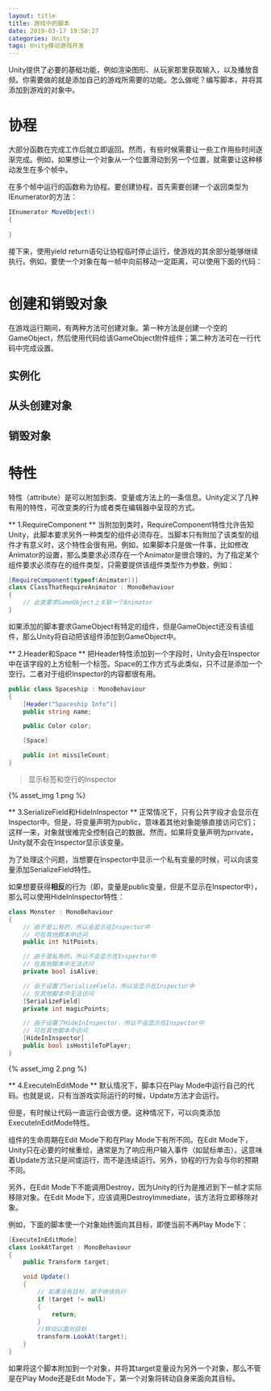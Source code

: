 ```yaml
---
layout: title
title: 游戏中的脚本
date: 2019-03-17 19:58:27
categories: Unity
tags: Unity移动游戏开发
---
```

Unity提供了必要的基础功能，例如渲染图形、从玩家那里获取输入，以及播放音频。你需要做的就是添加自己的游戏所需要的功能。怎么做呢？编写脚本，并将其添加到游戏的对象中。

<!--more-->

# 协程

大部分函数在完成工作后就立即返回。然而，有些时候需要让一些工作用些时间逐渐完成。例如，如果想让一个对象从一个位置滑动到另一个位置，就需要让这种移动发生在多个帧中。

在多个帧中运行的函数称为协程。要创建协程，首先需要创建一个返回类型为IEnumerator的方法：
```cs
IEnumerator MoveObject()
{
	
}
```
接下来，使用yield return语句让协程临时停止运行，使游戏的其余部分能够继续执行。例如，要使一个对象在每一帧中向前移动一定距离，可以使用下面的代码：
```cs

```

# 创建和销毁对象

在游戏运行期间，有两种方法可创建对象。第一种方法是创建一个空的GameObject，然后使用代码给该GameObject附件组件；第二种方法可在一行代码中完成设置。

## 实例化

## 从头创建对象


## 销毁对象


# 特性

特性（attribute）是可以附加到类、变量或方法上的一条信息。Unity定义了几种有用的特性，可改变类的行为或者类在编辑器中呈现的方式。

** 1.RequireComponent **
当附加到类时，RequireComponent特性允许告知Unity，此脚本要求另外一种类型的组件必须存在。当脚本只有附加了该类型的组件才有意义时，这个特性会很有用。例如，如果脚本只是做一件事，比如修改Animator的设置，那么类要求必须存在一个Animator是很合理的。为了指定某个组件要求必须存在的组件类型，只需要提供该组件类型作为参数，例如：
```cs             
[RequireComponent(typeof(Animator))]
class ClassThatRequireAnimator : MonoBehaviour
{
	// 此类要求GameObject上关联一个Animator
}
```
如果添加的脚本要求GameObject有特定的组件，但是GameObject还没有该组件，那么Unity将自动把该组件添加到GameObject中。

** 2.Header和Space **
把Header特性添加到一个字段时，Unity会在Inspector中在该字段的上方绘制一个标签。Space的工作方式与此类似，只不过是添加一个空行。二者对于组织Inspector的内容都很有用。
```cs
public class Spaceship : MonoBehaviour
{
	[Header("Spaceship Info")]
	public string name;

	public Color color;

	[Space]

	public int missileCount;
}
```
> 显示标签和空行的Inspector

{% asset_img 1.png %}

** 3.SerializeField和HideInInspector **
正常情况下，只有公共字段才会显示在Inspector中。但是，将变量声明为public，意味着其他对象能够直接访问它们；这样一来，对象就很难完全控制自己的数据。然而，如果将变量声明为private，Unity就不会在Inspector显示该变量。

为了处理这个问题，当想要在Inspector中显示一个私有变量的时候，可以向该变量添加SerializeField特性。

如果想要获得**相反**的行为（即，变量是public变量，但是不显示在Inspector中），那么可以使用HideInInspector特性：
```cs
class Monster : MonoBehaviour
{
	// 由于是公有的，所以会显示在Inspector中
	// 可在其他脚本中访问
	public int hitPoints;

	// 由于是私有的，所以不会显示在Inspector中
	// 在其他脚本中无法访问
	private bool isAlive;

	// 由于设置了SerializeField，所以会显示在Inspector中
	// 在其他脚本中无法访问
	[SerializeField]
	private int magicPoints;

	// 由于设置了HideInInspector，所以不会显示在Inspector中
	// 可在其他脚本中访问
	[HideInInspector]
	public bool isHostileToPlayer;
}
```
{% asset_img 2.png %}

** 4.ExecuteInEditMode **
默认情况下，脚本只在Play Mode中运行自己的代码。也就是说，只有当游戏实际运行的时候，Update方法才会运行。

但是，有时候让代码一直运行会很方便。这种情况下，可以向类添加ExecuteInEditMode特性。

组件的生命周期在Edit Mode下和在Play Mode下有所不同。在Edit Mode下，Unity只在必要的时候重绘，通常是为了响应用户输入事件（如鼠标单击）。这意味着Update方法只是间或运行，而不是连续运行。另外，协程的行为会与你的预期不同。

另外，在Edit Mode下不能调用Destroy，因为Unity的行为是推迟到下一帧才实际移除对象。在Edit Mode下，应该调用DestroyImmediate，该方法将立即移除对象。

例如，下面的脚本使一个对象始终面向其目标，即使当前不再Play Mode下：
```cs
[ExecuteInEditMode]
class LookAtTarget : MonoBehaviour
{
	public Transform target;

	void Update()
	{
		// 如果没有目标，就不继续执行
		if (target != null)
		{
			return;
		}
		//转动以面对目标
		transform.LookAt(target);
	}
}
```
如果将这个脚本附加到一个对象，并将其target变量设为另外一个对象，那么不管是在Play Mode还是Edit Mode下，第一个对象将转动自身来面向其目标。

